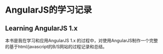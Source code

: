 AngularJS的学习记录
======
Learning AngularJS 1.x
------


本书是我在学习和应用AngularJS 1.x 的过程中，对使用AngularJS制作一个完整的基于html/javascript的B/S网站的过程记录和总结。
